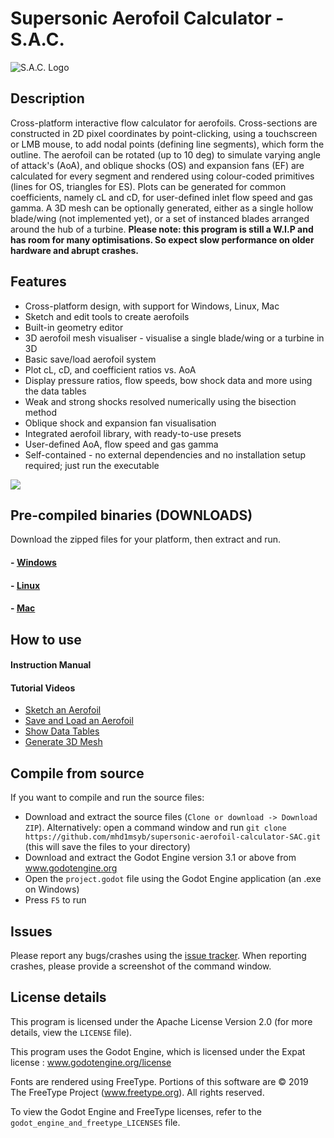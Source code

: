 # Supersonic Aerofoil Calculator - S.A.C.

![S.A.C. Logo](https://github.com/mhd1msyb/S.A.C._Resources/blob/master/sac_icon_256.png)

## Description

Cross-platform interactive flow calculator for aerofoils. Cross-sections are constructed in 2D pixel coordinates by point-clicking, using a touchscreen or LMB mouse, to add nodal points (defining line segments), which form the outline. The aerofoil can be rotated (up to 10 deg) to simulate varying angle of attack's (AoA), and oblique shocks (OS) and expansion fans (EF) are calculated for every segment and rendered using colour-coded primitives (lines for OS, triangles for ES). Plots can be generated for common coefficients, namely cL and cD, for user-defined inlet flow speed and gas gamma. A 3D mesh can be optionally generated, either as a single hollow blade/wing (not implemented yet), or a set of instanced blades arranged around the hub of a turbine. **Please note: this program is still a W.I.P and has room for many optimisations. So expect slow performance on older hardware and abrupt crashes.**



## Features

 - Cross-platform design, with support for Windows, Linux, Mac
 - Sketch and edit tools to create aerofoils
 - Built-in geometry editor
 - 3D aerofoil mesh visualiser - visualise a single blade/wing or a turbine in 3D
 - Basic save/load aerofoil system
 - Plot cL, cD, and coefficient ratios vs. AoA
 - Display pressure ratios, flow speeds, bow shock data and more using the data tables
 - Weak and strong shocks resolved numerically using the bisection method
 - Oblique shock and expansion fan visualisation
 - Integrated aerofoil library, with ready-to-use presets
 - User-defined AoA, flow speed and gas gamma
 - Self-contained - no external dependencies and no installation setup required; just run the executable

 ![](https://github.com/mhd1msyb/S.A.C._Resources/blob/master/preview.png)

 ## Pre-compiled binaries (DOWNLOADS)
Download the zipped files for your platform, then extract and run.
  #### - [Windows](https://github.com/mhd1msyb/S.A.C._Resources/blob/master/downloads/SAC_win_v0.1.zip)
  #### - [Linux](https://github.com/mhd1msyb/S.A.C._Resources/blob/master/downloads/SAC_lin_v0.1.zip)
  #### - [Mac](https://github.com/mhd1msyb/S.A.C._Resources/blob/master/downloads/SAC_mac_v0.1.zip)



## How to use

#### Instruction Manual

#### Tutorial Videos
  - [Sketch an Aerofoil](https://github.com/mhd1msyb/S.A.C._Resources/raw/master/Sketch%20Tutorial.m4v)
  - [Save and Load an Aerofoil](https://github.com/mhd1msyb/S.A.C._Resources/raw/master/Save%20and%20Load%20Aerofoil.m4v)
  - [Show Data Tables](https://github.com/mhd1msyb/S.A.C._Resources/raw/master/Show%20Data%20Tables.m4v)
  - [Generate 3D Mesh](https://github.com/mhd1msyb/S.A.C._Resources/raw/master/Generate%203D%20Mesh.m4v)






## Compile from source
If you want to compile and run the source files:
 - Download and extract the source files (`Clone or download -> Download ZIP`). Alternatively: open a command window and run `git clone https://github.com/mhd1msyb/supersonic-aerofoil-calculator-SAC.git` (this will save the files to your directory)
 - Download and extract the Godot Engine version 3.1 or above from www.godotengine.org
 - Open the `project.godot` file using the Godot Engine application (an .exe on Windows)
 - Press `F5` to run


 ## Issues
 Please report any bugs/crashes using the [issue tracker](https://github.com/mhd1msyb/supersonic-aerofoil-calculator-SAC/issues). When reporting crashes, please provide a screenshot of the command window.

## License details
This program is licensed under the Apache License Version 2.0 (for more details, view the `LICENSE` file).

This program uses the Godot Engine, which is licensed under the Expat license : www.godotengine.org/license

Fonts are rendered using FreeType. Portions of this software are © 2019 The FreeType Project (www.freetype.org). All rights reserved.

To view the Godot Engine and FreeType licenses, refer to the `godot_engine_and_freetype_LICENSES` file.
